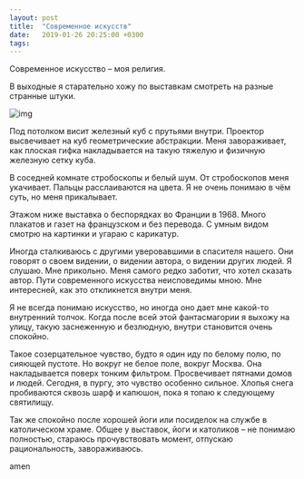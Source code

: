 ```yaml
---
layout: post
title:  "Современное искусств"
date:   2019-01-26 20:25:00 +0300
tags:   
---
```


Современное искусство – моя религия. 

В выходные я старательно хожу по выставкам смотреть на разные странные штуки. 

![img](https://pp.userapi.com/c850020/v850020316/111379/WeLWCz9NWPA.jpg)

<!--excerpt-->

Под потолком висит железный куб с прутьями внутри. Проектор высвечивает на куб геометрические абстракции. Меня завораживает, как плоская гифка накладывается на такую тяжелую и физичную железную сетку куба. 

В соседней комнате стробоскопы и белый шум. От стробоскопов меня укачивает. Пальцы расслаиваются на цвета. Я не очень понимаю в чём суть, но меня прикалывает. 

Этажом ниже выставка о беспорядках во Франции в 1968. Много плакатов и газет на французском и без перевода. С умным видом смотрю на картинки и угараю с карикатур. 

Иногда сталкиваюсь с другими уверовавшими в спасителя нашего. Они говорят о своем видении, о видении автора, о видении других людей. Я слушаю. Мне прикольно. Меня самого редко заботит, что хотел сказать автор. Пути современного искусства неисповедимы мною. Мне интересней, как это откликнется внутри меня. 

Я не всегда понимаю искусство, но иногда оно дает мне какой-то внутренний толчок. Когда после всей этой фантасмагории я выхожу на улицу, такую заснеженную и безлюдную, внутри становится очень спокойно. 

Такое созерцательное чувство, будто я один иду по белому полю, по сияющей пустоте. Но вокруг не белое поле, вокруг Москва. Она накладывается поверх тонким фильтром. Просвечивает пятнами домов и людей. Сегодня, в пургу, это чувство особенно сильное. Хлопья снега пробиваются сквозь шарф и капюшон, пока я топаю к следующему святилищу.

Так же спокойно после хорошей йоги или посиделок на службе в католическом храме. Общее у выставок, йоги и католиков – не понимаю полностью, стараюсь прочувствовать момент, отпускаю рациональность, завораживаюсь.

amen
